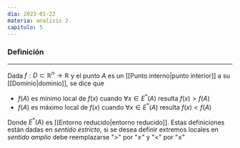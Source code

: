 ```yaml
---
dia: 2023-01-22
materia: analisis 2
capitulo: 5
---
```

### Definición
---
Dada $f : D \subset \mathbb{R}^n \to \mathbb{R}$ y el punto $A$ es un [[Punto interno|punto interior]] a su [[Dominio|dominio]], se dice que 

 * $f(A)$ es mínimo local de $f(x)$ cuando $\forall x \in E^*(A)$ resulta $f(x) > f(A)$
 * $f(A)$ es máximo local de $f(x)$ cuando $\forall x \in E^*(A)$ resulta $f(x) < f(A)$

Donde $E^*(A)$ es [[Entorno reducido|entorno reducido]]. Estas definiciones están dadas en _sentido estricto_, si se desea definir extremos locales en _sentido amplio_ debe reemplazarse "$>$" por "$\ge$" y "$<$" por "$\le$"